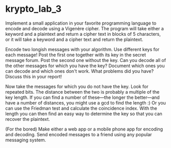 # krypto_lab_3

Implement a small application in your favorite programming language to encode and decode using a Vigenère cipher. The program will take either a keyword and a plaintext and return a cipher text in blocks of 5 characters, or it will take a keyword and a cipher text and return the plaintext.


Encode two longish messages with your algorithm. Use different keys for each message! Post the first one together with its key in the secret message forum. Post the second one without the key. Can you decode all of the other messages for which you have the key? Document which ones you can decode and which ones don't work. What problems did you have? Discuss this in your report!


Now take the messages for which you do not have the key.  Look for repeated bits. The distance between the two is probably a multiple of the key length. If you can find a number of these—the longer the better—and have a number of distances, you might use a gcd to find the length :) Or you can use the Friedman test and calculate the coincidence index. With the length you can then find an easy way to determine the key so that you can recover the plaintext.


(For the bored) Make either a web app or a mobile phone app for encoding and decoding. Send encoded messages to a friend using any popular messaging system.